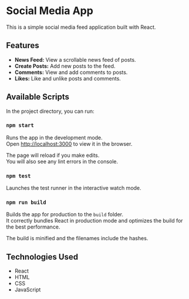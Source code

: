 # Social Media App

This is a simple social media feed application built with React.

## Features

*   **News Feed:** View a scrollable news feed of posts.
*   **Create Posts:** Add new posts to the feed.
*   **Comments:** View and add comments to posts.
*   **Likes:** Like and unlike posts and comments.

## Available Scripts

In the project directory, you can run:

### `npm start`

Runs the app in the development mode.\
Open [http://localhost:3000](http://localhost:3000) to view it in the browser.

The page will reload if you make edits.\
You will also see any lint errors in the console.

### `npm test`

Launches the test runner in the interactive watch mode.

### `npm run build`

Builds the app for production to the `build` folder.\
It correctly bundles React in production mode and optimizes the build for the best performance.

The build is minified and the filenames include the hashes.

## Technologies Used

*   React
*   HTML
*   CSS
*   JavaScript
